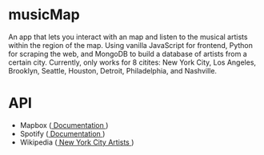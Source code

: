 # musicMap

An app that lets you interact with an map and listen to the musical artists within the region of the map. Using vanilla JavaScript for frontend, Python for scraping the web, and MongoDB to build a database of artists from a certain city. Currently, only works for 8 citites: New York City, Los Angeles, Brooklyn, Seattle, Houston, Detroit, Philadelphia, and Nashville.

# API
- Mapbox (<a href="https://docs.mapbox.com/api/overview/"> Documentation </a>)
- Spotify (<a href="https://developer.spotify.com/documentation/"> Documentation </a>)
- Wikipedia (<a href="https://en.wikipedia.org/wiki/New_York_City#Notable_people"> New York City Artists </a>)
